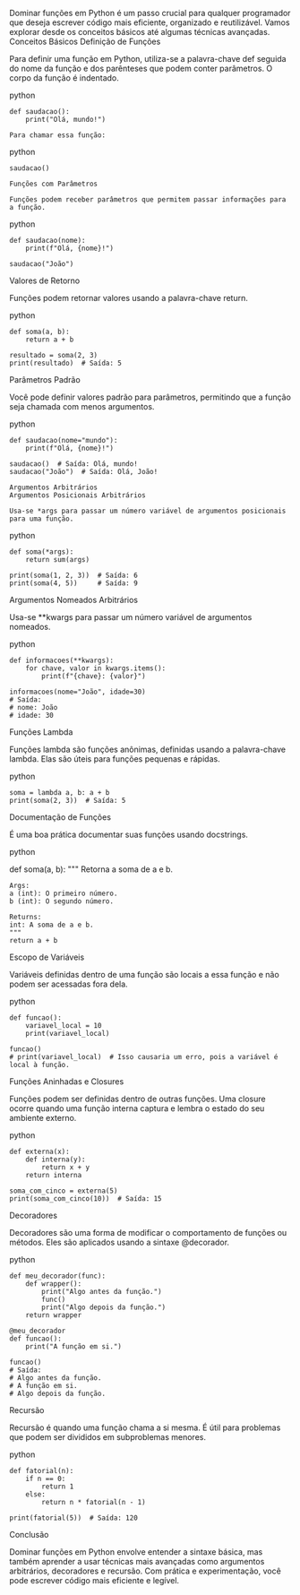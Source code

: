 Dominar funções em Python é um passo crucial para qualquer programador que deseja escrever código mais eficiente, organizado e reutilizável. Vamos explorar desde os conceitos básicos até algumas técnicas avançadas.
Conceitos Básicos
Definição de Funções

Para definir uma função em Python, utiliza-se a palavra-chave def seguida do nome da função e dos parênteses que podem conter parâmetros. O corpo da função é indentado.

python

    def saudacao():
        print("Olá, mundo!")

    Para chamar essa função:

python

    saudacao()

    Funções com Parâmetros

    Funções podem receber parâmetros que permitem passar informações para a função.

python

    def saudacao(nome):
        print(f"Olá, {nome}!")

    saudacao("João")

Valores de Retorno

Funções podem retornar valores usando a palavra-chave return.

python

    def soma(a, b):
        return a + b

    resultado = soma(2, 3)
    print(resultado)  # Saída: 5

Parâmetros Padrão

Você pode definir valores padrão para parâmetros, permitindo que a função seja chamada com menos argumentos.

python

    def saudacao(nome="mundo"):
        print(f"Olá, {nome}!")

    saudacao()  # Saída: Olá, mundo!
    saudacao("João")  # Saída: Olá, João!

    Argumentos Arbitrários
    Argumentos Posicionais Arbitrários

    Usa-se *args para passar um número variável de argumentos posicionais para uma função.

python

    def soma(*args):
        return sum(args)

    print(soma(1, 2, 3))  # Saída: 6
    print(soma(4, 5))     # Saída: 9

Argumentos Nomeados Arbitrários

Usa-se **kwargs para passar um número variável de argumentos nomeados.

python

    def informacoes(**kwargs):
        for chave, valor in kwargs.items():
            print(f"{chave}: {valor}")

    informacoes(nome="João", idade=30)  
    # Saída:
    # nome: João
    # idade: 30

Funções Lambda

Funções lambda são funções anônimas, definidas usando a palavra-chave lambda. Elas são úteis para funções pequenas e rápidas.

python

    soma = lambda a, b: a + b
    print(soma(2, 3))  # Saída: 5

Documentação de Funções

É uma boa prática documentar suas funções usando docstrings.

python

def soma(a, b):
    """
    Retorna a soma de a e b.

    Args:
    a (int): O primeiro número.
    b (int): O segundo número.

    Returns:
    int: A soma de a e b.
    """
    return a + b

Escopo de Variáveis

Variáveis definidas dentro de uma função são locais a essa função e não podem ser acessadas fora dela.

python

    def funcao():
        variavel_local = 10
        print(variavel_local)

    funcao()
    # print(variavel_local)  # Isso causaria um erro, pois a variável é local à função.

Funções Aninhadas e Closures

Funções podem ser definidas dentro de outras funções. Uma closure ocorre quando uma função interna captura e lembra o estado do seu ambiente externo.

python

    def externa(x):
        def interna(y):
            return x + y
        return interna

    soma_com_cinco = externa(5)
    print(soma_com_cinco(10))  # Saída: 15

Decoradores

Decoradores são uma forma de modificar o comportamento de funções ou métodos. Eles são aplicados usando a sintaxe @decorador.

python

    def meu_decorador(func):
        def wrapper():
            print("Algo antes da função.")
            func()
            print("Algo depois da função.")
        return wrapper

    @meu_decorador
    def funcao():
        print("A função em si.")

    funcao()
    # Saída:
    # Algo antes da função.
    # A função em si.
    # Algo depois da função.

Recursão

Recursão é quando uma função chama a si mesma. É útil para problemas que podem ser divididos em subproblemas menores.

python

    def fatorial(n):
        if n == 0:
            return 1
        else:
            return n * fatorial(n - 1)

    print(fatorial(5))  # Saída: 120

Conclusão

Dominar funções em Python envolve entender a sintaxe básica, mas também aprender a usar técnicas mais avançadas como argumentos arbitrários, decoradores e recursão. Com prática e experimentação, você pode escrever código mais eficiente e legível.